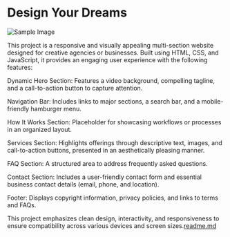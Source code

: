 # Design Your Dreams


![Sample Image](image/demo.jpg)

This project is a responsive and visually appealing multi-section website designed for creative agencies or businesses. Built using HTML, CSS, and JavaScript, it provides an engaging user experience with the following features:

Dynamic Hero Section: Features a video background, compelling tagline, and a call-to-action button to capture attention.

Navigation Bar: Includes links to major sections, a search bar, and a mobile-friendly hamburger menu.

How It Works Section: Placeholder for showcasing workflows or processes in an organized layout.

Services Section: Highlights offerings through descriptive text, images, and call-to-action buttons, presented in an aesthetically pleasing manner.

FAQ Section: A structured area to address frequently asked questions.

Contact Section: Includes a user-friendly contact form and essential business contact details (email, phone, and location).

Footer: Displays copyright information, privacy policies, and links to terms and FAQs.



This project emphasizes clean design, interactivity, and responsiveness to ensure compatibility across various devices and screen sizes.[readme.md](https://github.com/user-attachments/files/18361792/readme.md)
